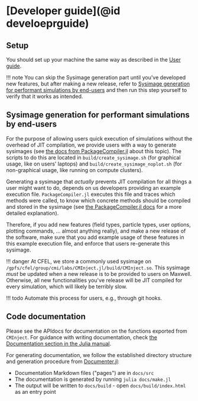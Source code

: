 # [Developer guide](@id develoeprguide)


## Setup

You should set up your machine the same way as described in the [User guide](userguide.md).

!!! note
    You can skip the Sysimage generation part until you've developed new features, but after making a new release, refer to [Sysimage generation for performant simulations by end-users](@ref) and then run this step yourself to verify that it works as intended.


## Sysimage generation for performant simulations by end-users

For the purpose of allowing users quick execution of simulations without the overhead of JIT compilation, we provide users with a way to generate sysimages (see [the docs from PackageCompiler.jl](https://julialang.github.io/PackageCompiler.jl/v2.0/sysimages.html) about this topic). The scripts to do this are located in `build/create_sysimage.sh` (for graphical usage, like on users' laptops) and `build/create_sysimage_noplot.sh` (for non-graphical usage, like running on compute clusters).

Generating a sysimage that *actually* prevents JIT compilation for all things a user might want to do, depends on us developers providing an example execution file. `PackageCompiler.jl` executes this file and traces which methods were called, to know which concrete methods should be compiled and stored in the sysimage (see [the PackageCompiler.jl docs](https://julialang.github.io/PackageCompiler.jl/v2.0/) for a more detailed explanation).

Therefore, if you add new features (field types, particle types, user options, plotting commands, ... almost anything really), and make a new release of the software, make sure that you add example usage of these features in this example execution file, and enforce that users re-generate this sysimage.

!!! danger
    At CFEL, we store a commonly used sysimage on `/gpfs/cfel/group/cmi/labs/CMInject.jl/build/CMInject.so`. This sysimage *must* be updated when a new release is to be provided to users on Maxwell. Otherwise, all new functionalities you've release will be JIT compiled for every simulation, which will likely be terribly slow.

!!! todo
    Automate this process for users, e.g., through git hooks.


## Code documentation

Please see the APIdocs for documentation on the functions exported from `CMInject`. For guidance with writing documentation, check [the Documentation section in the Julia manual](https://docs.julialang.org/en/v1/manual/documentation/).

For generating documentation, we follow the established directory structure and generation procedure from [Documenter.jl](https://juliadocs.github.io/Documenter.jl/v0.27/man/guide/):

- Documentation Markdown files ("pages") are in `docs/src`
- The documentation is generated by running `julia docs/make.jl`
- The output will be written to `docs/build` - open `docs/build/index.html` as an entry point
